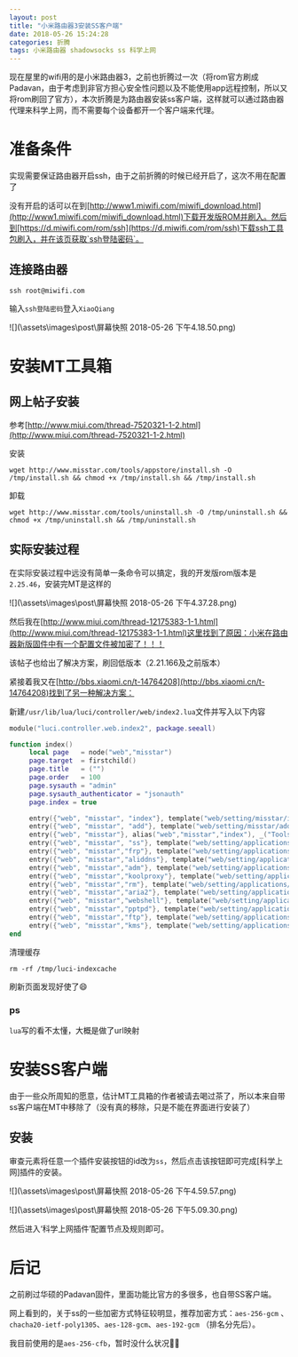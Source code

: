 ```yaml
---
layout: post
title: "小米路由器3安装SS客户端"
date: 2018-05-26 15:24:28
categories: 折腾 
tags: 小米路由器 shadowsocks ss 科学上网
---
```

现在屋里的wifi用的是小米路由器3，之前也折腾过一次（将rom官方刷成Padavan，由于考虑到非官方担心安全性问题以及不能使用app远程控制，所以又将rom刷回了官方），本次折腾是为路由器安装ss客户端，这样就可以通过路由器代理来科学上网，而不需要每个设备都开一个客户端来代理。
# 准备条件
实现需要保证路由器开启ssh，由于之前折腾的时候已经开启了，这次不用在配置了

没有开启的话可以在到[http://www1.miwifi.com/miwifi_download.html](http://www1.miwifi.com/miwifi_download.html)下载开发版ROM并刷入。然后到[https://d.miwifi.com/rom/ssh](https://d.miwifi.com/rom/ssh)下载ssh工具包刷入，并在该页获取`ssh登陆密码`。

## 连接路由器
```shell
ssh root@miwifi.com
```
输入`ssh登陆密码`登入`XiaoQiang`

![](\assets\images\post\屏幕快照 2018-05-26 下午4.18.50.png)

# 安装MT工具箱

## 网上帖子安装
参考[http://www.miui.com/thread-7520321-1-2.html](http://www.miui.com/thread-7520321-1-2.html)

安装
```shell
wget http://www.misstar.com/tools/appstore/install.sh -O /tmp/install.sh && chmod +x /tmp/install.sh && /tmp/install.sh
```

卸载
```shell
wget http://www.misstar.com/tools/uninstall.sh -O /tmp/uninstall.sh && chmod +x /tmp/uninstall.sh && /tmp/uninstall.sh
```

## 实际安装过程

在实际安装过程中远没有简单一条命令可以搞定，我的开发版rom版本是`2.25.46`，安装完MT是这样的

![](\assets\images\post\屏幕快照 2018-05-26 下午4.37.28.png)

然后我在[http://www.miui.com/thread-12175383-1-1.html](http://www.miui.com/thread-12175383-1-1.html)这里找到了原因：小米在路由器新版固件中有一个配置文件被加密了！！！

该帖子也给出了解决方案，刷回低版本（2.21.166及之前版本）

紧接着我又在[http://bbs.xiaomi.cn/t-14764208](http://bbs.xiaomi.cn/t-14764208)找到了另一种解决方案：

新建`/usr/lib/lua/luci/controller/web/index2.lua`文件并写入以下内容

```lua
module("luci.controller.web.index2", package.seeall) 

function index()      
     local page   = node("web","misstar")          
     page.target  = firstchild()         
     page.title   = ("")          
     page.order   = 100          
     page.sysauth = "admin"          
     page.sysauth_authenticator = "jsonauth"          
     page.index = true          

     entry({"web", "misstar", "index"}, template("web/setting/misstar/index"), _("Tools"), 81)          
     entry({"web", "misstar", "add"}, template("web/setting/misstar/add"), _("Tools"), 82)          
     entry({"web", "misstar"}, alias("web","misstar","index"), _("Tools"), 80)          
     entry({"web", "misstar", "ss"}, template("web/setting/applications/ss/html/ss"), _("Tools"), 85)          
     entry({"web", "misstar","frp"}, template("web/setting/applications/frp/html/frp"), _("Tools"), 85)          
     entry({"web", "misstar","aliddns"}, template("web/setting/applications/aliddns/html/aliddns"), _("Tools"), 85)  
     entry({"web", "misstar","adm"}, template("web/setting/applications/adm/html/adm"), _("Tools"), 85)    
     entry({"web", "misstar","koolproxy"}, template("web/setting/applications/koolproxy/html/koolproxy"), _("Tools"), 85)
     entry({"web", "misstar","rm"}, template("web/setting/applications/rm/html/rm"), _("Tools"), 85)
     entry({"web", "misstar","aria2"}, template("web/setting/applications/aria2/html/aria2"), _("Tools"), 85) 
     entry({"web", "misstar","webshell"}, template("web/setting/applications/webshell/html/webshell"), _("Tools"), 85)
     entry({"web", "misstar","pptpd"}, template("web/setting/applications/pptpd/html/pptpd"), _("Tools"), 85)  
     entry({"web", "misstar","ftp"}, template("web/setting/applications/ftp/html/ftp"), _("Tools"), 85)
     entry({"web", "misstar","kms"}, template("web/setting/applications/kms/html/kms"), _("Tools"), 85)  
end  
```
清理缓存
```
rm -rf /tmp/luci-indexcache 
```

刷新页面发现好使了😄

### ps
`lua`写的看不太懂，大概是做了url映射

# 安装SS客户端
由于一些众所周知的愿意，估计MT工具箱的作者被请去喝过茶了，所以本来自带ss客户端在MT中移除了（没有真的移除，只是不能在界面进行安装了）

## 安装
审查元素将任意一个插件安装按钮的id改为`ss`，然后点击该按钮即可完成[科学上网]插件的安装。

![](\assets\images\post\屏幕快照 2018-05-26 下午4.59.57.png)

![](\assets\images\post\屏幕快照 2018-05-26 下午5.09.30.png)

然后进入‘科学上网插件’配置节点及规则即可。

# 后记

之前刷过华硕的Padavan固件，里面功能比官方的多很多，也自带SS客户端。

网上看到的，关于ss的一些加密方式特征较明显，推荐加密方式：`aes-256-gcm` 、`chacha20-ietf-poly1305`、`aes-128-gcm`、`aes-192-gcm` （排名分先后）。

我目前使用的是`aes-256-cfb`，暂时没什么状况🤦‍♂️

